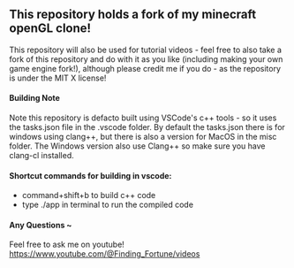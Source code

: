 ## This repository holds a fork of my minecraft openGL clone!
This repository will also be used for tutorial videos - feel free to also take a fork of this repository and do with it as you like (including making your own game engine fork!), although please credit me if you do - as the repository is under the MIT X license!

#### Building Note 
Note this repository is defacto built using VSCode's c++ tools - so it uses the tasks.json file in the .vscode folder. By default the tasks.json there is for windows using clang++, but there is also a version for MacOS in the misc folder. The Windows version also use Clang++ so make sure you have clang-cl installed.

#### Shortcut commands for building in vscode: 
- command+shift+b to build c++ code
- type ./app in terminal to run the compiled code

#### Any Questions ~ 
Feel free to ask me on youtube! https://www.youtube.com/@Finding_Fortune/videos
